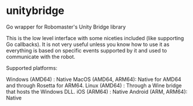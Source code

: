 # unitybridge
Go wrapper for Robomaster's Unity Bridge library

This is the low level interface with some niceties included (like supporting Go callbacks). It is not very useful unless you know how to use it as everything is based on specific events supported by it and used to communicate with the robot.

Supported platforms:

Windows (AMD64)     : Native
MacOS (AMD64, ARM64): Native for AMD64 and through Rosetta for ARM64. 
Linux (AMD64)       : Through a Wine bridge that hosts the Windows DLL. 
iOS (ARM64)         : Native
Android (ARM, ARM64): Native
